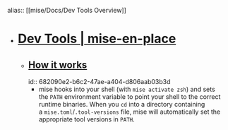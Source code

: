 alias:: [[mise/Docs/Dev Tools Overview]]

- # [Dev Tools | mise-en-place](https://mise.jdx.dev/dev-tools/)
	- ## [How it works](https://mise.jdx.dev/dev-tools/#how-it-works)
	  id:: 682090e2-b6c2-47ae-a404-d806aab03b3d
		- mise hooks into your shell (with `mise activate zsh`) and sets the `PATH` environment variable to point your shell to the correct runtime binaries. When you `cd` into a directory containing a `mise.toml`/`.tool-versions` file, mise will automatically set the appropriate tool versions in `PATH`.